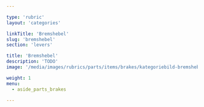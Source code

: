 ```yaml
---

type: 'rubric'
layout: 'categories'

linkTitle: 'Bremshebel'
slug: 'bremshebel'
section: 'levers'

title: 'Bremshebel'
description: 'TODO'
image: '/media/images/rubrics/parts/items/brakes/kategoriebild-bremshebel.jpg'

weight: 1
menu:
  - aside_parts_brakes  

---
```

